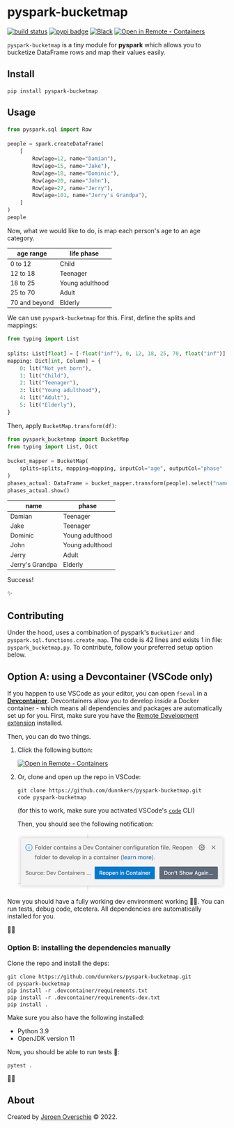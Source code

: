 # pyspark-bucketmap
[![build status](https://github.com/dunnkers/pyspark-bucketmap/actions/workflows/python-app.yml/badge.svg)](https://github.com/dunnkers/pyspark-bucketmap/actions/workflows/python-app.yml) [![pypi badge](https://img.shields.io/pypi/v/pyspark-bucketmap.svg?maxAge=3600)](https://pypi.org/project/pyspark-bucketmap/) [![Black](https://img.shields.io/badge/code%20style-black-000000.svg)](https://github.com/psf/black) [![Open in Remote - Containers](https://img.shields.io/static/v1?label=Remote%20-%20Containers&message=Open&color=blue&logo=visualstudiocode)](https://vscode.dev/redirect?url=vscode://ms-vscode-remote.remote-containers/cloneInVolume?url=https://github.com/dunnkers/pyspark-bucketmap)

`pyspark-bucketmap` is a tiny module for **pyspark** which allows you to bucketize DataFrame rows and map their values easily.

## Install

```shell
pip install pyspark-bucketmap
```

## Usage

```python
from pyspark.sql import Row

people = spark.createDataFrame(
    [
        Row(age=12, name="Damian"),
        Row(age=15, name="Jake"),
        Row(age=18, name="Dominic"),
        Row(age=20, name="John"),
        Row(age=27, name="Jerry"),
        Row(age=101, name="Jerry's Grandpa"),
    ]
)
people
```

Now, what we would like to do, is map each person's age to an age category.

|age range|life phase|
|-|-|
|0 to 12|Child|
|12 to 18|Teenager|
|18 to 25|Young adulthood|
|25 to 70|Adult|
|70 and beyond|Elderly|

We can use `pyspark-bucketmap` for this. First, define the splits and mappings:

```python
from typing import List

splits: List[float] = [-float("inf"), 0, 12, 18, 25, 70, float("inf")]
mapping: Dict[int, Column] = {
    0: lit("Not yet born"),
    1: lit("Child"),
    2: lit("Teenager"),
    3: lit("Young adulthood"),
    4: lit("Adult"),
    5: lit("Elderly"),
}
```

Then, apply `BucketMap.transform(df)`:

```python
from pyspark_bucketmap import BucketMap
from typing import List, Dict

bucket_mapper = BucketMap(
    splits=splits, mapping=mapping, inputCol="age", outputCol="phase"
)
phases_actual: DataFrame = bucket_mapper.transform(people).select("name", "phase")
phases_actual.show()
```

|           name|          phase|
|-|-|
|         Damian|       Teenager|
|           Jake|       Teenager|
|        Dominic|Young adulthood|
|           John|Young adulthood|
|          Jerry|          Adult|
|Jerry's Grandpa|        Elderly|

Success!

✨

## Contributing
Under the hood, uses a combination of pyspark's `Bucketizer` and `pyspark.sql.functions.create_map`. The code is 42 lines and exists 1 in file: `pyspark_bucketmap.py`. To contribute, follow your preferred setup option below.

## Option A: using a Devcontainer (VSCode only)
If you happen to use VSCode as your editor, you can open `fseval` in a [**Devcontainer**](https://code.visualstudio.com/docs/remote/containers). Devcontainers allow you to develop _inside_ a Docker container - which means all dependencies and packages are automatically set up for you. First, make sure you have the [Remote Development extension](https://marketplace.visualstudio.com/items?itemName=ms-vscode-remote.vscode-remote-extensionpack) installed.


Then, you can do two things.

1. Click the following button:

    [![Open in Remote - Containers](https://img.shields.io/static/v1?label=Remote%20-%20Containers&message=Open&color=blue&logo=visualstudiocode)](https://vscode.dev/redirect?url=vscode://ms-vscode-remote.remote-containers/cloneInVolume?url=https://github.com/dunnkers/pyspark-bucketmap)

1. Or, clone and open up the repo in VSCode:

    ```shell
    git clone https://github.com/dunnkers/pyspark-bucketmap.git
    code pyspark-bucketmap
    ```

    (for this to work, make sure you activated VSCode's [`code`](https://code.visualstudio.com/docs/editor/command-line) CLI)

    Then, you should see the following notification:

    ![reopen in devcontainer](https://github.com/dunnkers/fseval/blob/master/website/static/img/contributing/reopen-in-devcontainer.png?raw=true)

Now you should have a fully working dev environment working 🙌🏻. You can run tests, debug code, etcetera. All dependencies are automatically installed for you.

🙌🏻

### Option B: installing the dependencies manually
Clone the repo and install the deps:

```
git clone https://github.com/dunnkers/pyspark-bucketmap.git
cd pyspark-bucketmap
pip install -r .devcontainer/requirements.txt
pip install -r .devcontainer/requirements-dev.txt
pip install .
```

Make sure you also have the following installed:
- Python 3.9
- OpenJDK version 11

Now, you should be able to run tests 🧪:

```
pytest .
```

🙌🏻

## About
Created by [Jeroen Overschie](https://jeroenoverschie.nl/) © 2022.